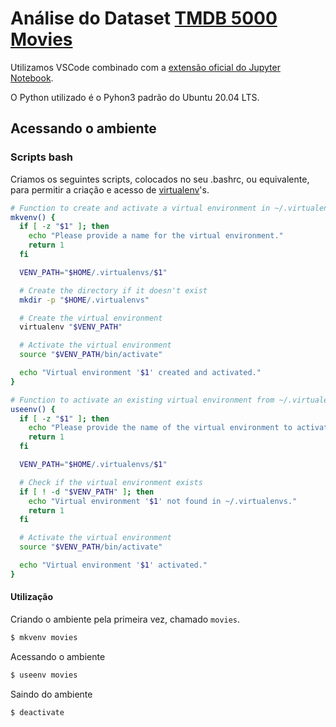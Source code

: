 
# Análise do Dataset [TMDB 5000 Movies](https://www.kaggle.com/datasets/tmdb/tmdb-movie-metadata)

Utilizamos VSCode combinado com a [extensão oficial do Jupyter Notebook](https://marketplace.visualstudio.com/items?itemName=ms-toolsai.jupyter).

O Python utilizado é o Pyhon3 padrão do Ubuntu 20.04 LTS.

## Acessando o ambiente
### Scripts bash
Criamos os seguintes scripts, colocados no seu .bashrc, ou equivalente, para permitir a criação e acesso de [virtualenv](https://virtualenv.pypa.io/en/latest/)'s.

```bash
# Function to create and activate a virtual environment in ~/.virtualenvs
mkvenv() {
  if [ -z "$1" ]; then
    echo "Please provide a name for the virtual environment."
    return 1
  fi

  VENV_PATH="$HOME/.virtualenvs/$1"

  # Create the directory if it doesn't exist
  mkdir -p "$HOME/.virtualenvs"

  # Create the virtual environment
  virtualenv "$VENV_PATH"

  # Activate the virtual environment
  source "$VENV_PATH/bin/activate"

  echo "Virtual environment '$1' created and activated."
}

# Function to activate an existing virtual environment from ~/.virtualenvs
useenv() {
  if [ -z "$1" ]; then
    echo "Please provide the name of the virtual environment to activate."
    return 1
  fi

  VENV_PATH="$HOME/.virtualenvs/$1"

  # Check if the virtual environment exists
  if [ ! -d "$VENV_PATH" ]; then
    echo "Virtual environment '$1' not found in ~/.virtualenvs."
    return 1
  fi

  # Activate the virtual environment
  source "$VENV_PATH/bin/activate"

  echo "Virtual environment '$1' activated."
}
```

#### Utilização

Criando o ambiente pela primeira vez, chamado `movies`.
```bash
$ mkvenv movies
```

Acessando o ambiente
```bash
$ useenv movies
```

Saindo do ambiente 
```bash
$ deactivate
```